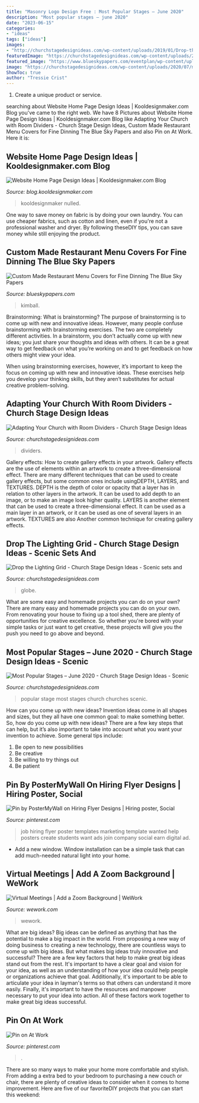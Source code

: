 ```yaml
---
title: "Masonry Logo Design Free : Most Popular Stages – June 2020"
description: "Most popular stages – june 2020"
date: "2023-06-15"
categories:
- "ideas"
tags: ["ideas"]
images:
- "http://churchstagedesignideas.com/wp-content/uploads/2019/01/Drop-the-Lighting-Grid-Stage-Design.jpg"
featuredImage: "https://churchstagedesignideas.com/wp-content/uploads/2021/05/room-dividers.jpg"
featured_image: "https://www.blueskypapers.com/eventplan/wp-content/uploads/2017/03/Restaurant-Menu-Covers-75.jpg"
image: "https://churchstagedesignideas.com/wp-content/uploads/2020/07/most-popular-stage-design-ideas.jpg"
ShowToc: true
author: "Tressie Crist"
---
```



1. Create a unique product or service.

	

		
searching about Website Home Page Design Ideas | Kooldesignmaker.com Blog you've came to the right web. We have 8 Pictures about Website Home Page Design Ideas | Kooldesignmaker.com Blog like Adapting Your Church with Room Dividers - Church Stage Design Ideas, Custom Made Restaurant Menu Covers for Fine Dinning The Blue Sky Papers and also Pin on At Work. Here it is:
		
    
## Website Home Page Design Ideas | Kooldesignmaker.com Blog

<img loading=lazy src="https://blog.kooldesignmaker.com/wp-content/uploads/2013/05/static-website-design-2.jpg" onerror="this.onerror=null;this.src='https://tse2.mm.bing.net/th?id=OIP.FcTNbVe10dACBqvTlX2fdgHaIO&amp;pid=15.1';" alt="Website Home Page Design Ideas | Kooldesignmaker.com Blog">

_Source: blog.kooldesignmaker.com_

>kooldesignmaker nulled. 

	

One way to save money on fabric is by doing your own laundry. You can use cheaper fabrics, such as cotton and linen, even if you're not a professional washer and dryer. By following theseDIY tips, you can save money while still enjoying the product.

    
## Custom Made Restaurant Menu Covers For Fine Dinning The Blue Sky Papers

<img loading=lazy src="https://www.blueskypapers.com/eventplan/wp-content/uploads/2017/03/Restaurant-Menu-Covers-75.jpg" onerror="this.onerror=null;this.src='https://tse3.mm.bing.net/th?id=OIP.kApT7jVNCyq0kKec2R32BwHaLH&amp;pid=15.1';" alt="Custom Made Restaurant Menu Covers for Fine Dinning The Blue Sky Papers">

_Source: blueskypapers.com_

>kimball. 

	

Brainstorming: What is brainstorming?
The purpose of brainstorming is to come up with new and innovative ideas. However, many people confuse brainstorming with brainstorming exercises. The two are completely different activities.
In a brainstorm, you don’t actually come up with new ideas; you just share your thoughts and ideas with others. It can be a great way to get feedback on what you’re working on and to get feedback on how others might view your idea.

When using brainstorming exercises, however, it’s important to keep the focus on coming up with new and innovative ideas. These exercises help you develop your thinking skills, but they aren’t substitutes for actual creative problem-solving.

    
## Adapting Your Church With Room Dividers - Church Stage Design Ideas

<img loading=lazy src="https://churchstagedesignideas.com/wp-content/uploads/2021/05/room-dividers.jpg" onerror="this.onerror=null;this.src='https://tse3.mm.bing.net/th?id=OIP.7QxE-3lMXkrmPoCoTMJJUwHaDt&amp;pid=15.1';" alt="Adapting Your Church with Room Dividers - Church Stage Design Ideas">

_Source: churchstagedesignideas.com_

>dividers. 

	

Gallery effects: How to create gallery effects in your artwork.
Gallery effects are the use of elements within an artwork to create a three-dimensional effect. There are many different techniques that can be used to create gallery effects, but some common ones include usingDEPTH, LAYERS, and TEXTURES.
 DEPTH is the depth of color or opacity that a layer has in relation to other layers in the artwork. It can be used to add depth to an image, or to make an image look higher quality. LAYERS is another element that can be used to create a three-dimensional effect. It can be used as a main layer in an artwork, or it can be used as one of several layers in an artwork. TEXTURES are also Another common technique for creating gallery effects.

    
## Drop The Lighting Grid - Church Stage Design Ideas - Scenic Sets And

<img loading=lazy src="http://churchstagedesignideas.com/wp-content/uploads/2019/01/Drop-the-Lighting-Grid-Stage-Design.jpg" onerror="this.onerror=null;this.src='https://tse3.mm.bing.net/th?id=OIP.7PuUEL9bwv-h9LoKrAVzxgHaDe&amp;pid=15.1';" alt="Drop the Lighting Grid - Church Stage Design Ideas - Scenic sets and">

_Source: churchstagedesignideas.com_

>globe. 

	

What are some easy and homemade projects you can do on your own?
There are many easy and homemade projects you can do on your own. From renovating your house to fixing up a tool shed, there are plenty of opportunities for creative excellence. So whether you're bored with your simple tasks or just want to get creative, these projects will give you the push you need to go above and beyond.

    
## Most Popular Stages – June 2020 - Church Stage Design Ideas - Scenic

<img loading=lazy src="https://churchstagedesignideas.com/wp-content/uploads/2020/07/most-popular-stage-design-ideas.jpg" onerror="this.onerror=null;this.src='https://tse2.mm.bing.net/th?id=OIP.2O5SDMOwHc_If7a5CFdpoQHaDt&amp;pid=15.1';" alt="Most Popular Stages – June 2020 - Church Stage Design Ideas - Scenic">

_Source: churchstagedesignideas.com_

>popular stage most stages church churches scenic. 

	

How can you come up with new ideas?
Invention ideas come in all shapes and sizes, but they all have one common goal: to make something better. So, how do you come up with new ideas? There are a few key steps that can help, but it’s also important to take into account what you want your invention to achieve. Some general tips include: 
1. Be open to new possibilities 
2. Be creative 
3. Be willing to try things out 
4. Be patient 

    
## Pin By PosterMyWall On Hiring Flyer Designs | Hiring Poster, Social

<img loading=lazy src="https://i.pinimg.com/736x/d5/7b/5c/d57b5c1aae733aebfd59b05d52238baf--php.jpg" onerror="this.onerror=null;this.src='https://tse4.mm.bing.net/th?id=OIP.0SqXOR4G8xVK2Wn3bFIWRAHaLH&amp;pid=15.1';" alt="Pin by PosterMyWall on Hiring Flyer Designs | Hiring poster, Social">

_Source: pinterest.com_

>job hiring flyer poster templates marketing template wanted help posters create students want ads join company social earn digital ad. 

	

- Add a new window. Window installation can be a simple task that can add much-needed natural light into your home.

    
## Virtual Meetings | Add A Zoom Background | WeWork

<img loading=lazy src="https://www.wework.com/ideas/wp-content/uploads/sites/4/2020/04/WeWork_BrickPhone-Booth.jpg" onerror="this.onerror=null;this.src='https://tse3.mm.bing.net/th?id=OIP.q4l_48Gh7a0J2-D5zYOpIwHaE8&amp;pid=15.1';" alt="Virtual Meetings | Add a Zoom Background | WeWork">

_Source: wework.com_

>wework. 

	

What are big ideas?
Big ideas can be defined as anything that has the potential to make a big impact in the world. From proposing a new way of doing business to creating a new technology, there are countless ways to come up with big ideas. But what makes big ideas truly innovative and successful? There are a few key factors that help to make great big ideas stand out from the rest. 
It's important to have a clear goal and vision for your idea, as well as an understanding of how your idea could help people or organizations achieve that goal. Additionally, it's important to be able to articulate your idea in layman's terms so that others can understand it more easily. Finally, it's important to have the resources and manpower necessary to put your idea into action. All of these factors work together to make great big ideas successful.

    
## Pin On At Work

<img loading=lazy src="https://i.pinimg.com/736x/4a/77/2d/4a772dd84f30d4ebb4c4a1e089ef6778.jpg" onerror="this.onerror=null;this.src='https://tse2.mm.bing.net/th?id=OIP.9VSxWQ0KqPWw9zm4ie5mBAHaLi&amp;pid=15.1';" alt="Pin on At Work">

_Source: pinterest.com_

>. 

	

There are so many ways to make your home more comfortable and stylish. From adding a extra bed to your bedroom to purchasing a new couch or chair, there are plenty of creative ideas to consider when it comes to home improvement. Here are five of our favoriteDIY projects that you can start this weekend: 


